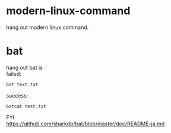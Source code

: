 # modern-linux-command
hang out modern linux command.

# bat
hang out bat is  
failed:
```
bat text.txt
```

success:
```
batcat test.txt
```

FYI  
https://github.com/sharkdp/bat/blob/master/doc/README-ja.md

